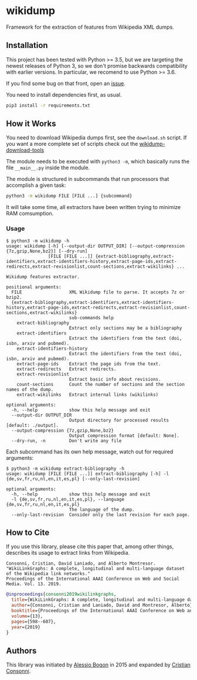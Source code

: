 # wikidump

Framework for the extraction of features from Wikipedia XML dumps.

## Installation

This project has been tested with Python >= 3.5, but we are targeting the
newest releases of Python 3, so we don't promise backwards compatibility
with earlier versions. In particular, we recomend to use Python >= 3.6.

If you find some bug on that front, open an [issue][issue].

You need to install dependencies first, as usual.

```bash
pip3 install -r requirements.txt
```

## How it Works

You need to download Wikipedia dumps first, see the `download.sh` script. If
you want a more complete set of scripts check out the [wikidump-download-tools][wdt]

The module needs to be executed with `python3 -m`, which basically runs the
file `__main__.py` inside the module.

The module is structured in subcommands that run processors that accomplish
a given task:

```bash
python3 -m wikidump FILE [FILE ...] {subcommand}
```

It will take some time, all extractors have been written trying to minimize
RAM comsumption.

### Usage

```plain
$ python3 -m wikidump -h
usage: wikidump [-h] [--output-dir OUTPUT_DIR] [--output-compression {7z,gzip,None,bz2}] [--dry-run]
                [FILE [FILE ...]] {extract-bibliography,extract-identifiers,extract-identifiers-history,extract-page-ids,extract-redirects,extract-revisionlist,count-sections,extract-wikilinks} ...

Wikidump features extractor.

positional arguments:
  FILE                  XML Wikidump file to parse. It accepts 7z or bzip2.
  {extract-bibliography,extract-identifiers,extract-identifiers-history,extract-page-ids,extract-redirects,extract-revisionlist,count-sections,extract-wikilinks}
                        sub-commands help
    extract-bibliography
                        Extract only sections may be a bibliography
    extract-identifiers
                        Extract the identifiers from the text (doi, isbn, arxiv and pubmed).
    extract-identifiers-history
                        Extract the identifiers from the text (doi, isbn, arxiv and pubmed).
    extract-page-ids    Extract the page ids from the text.
    extract-redirects   Extract redirects.
    extract-revisionlist
                        Extract basic info about revisions.
    count-sections      Count the number of sections and the section names of the dump.
    extract-wikilinks   Extract internal links (wikilinks)

optional arguments:
  -h, --help            show this help message and exit
  --output-dir OUTPUT_DIR
                        Output directory for processed results [default: ./output].
  --output-compression {7z,gzip,None,bz2}
                        Output compression format [default: None].
  --dry-run, -n         Don't write any file
```

Each subcommand has its own help message, watch out for required arguments:

```plain
$ python3 -m wikidump extract-bibliography -h
usage: wikidump [FILE [FILE ...]] extract-bibliography [-h] -l {de,sv,fr,ru,nl,en,it,es,pl} [--only-last-revision]

optional arguments:
  -h, --help            show this help message and exit
  -l {de,sv,fr,ru,nl,en,it,es,pl}, --language {de,sv,fr,ru,nl,en,it,es,pl}
                        The language of the dump.
  --only-last-revision  Consider only the last revision for each page.
```

## How to Cite

If you use this library, please cite this paper that, among other things,
describes its usage to extract links from Wikipedia.

```plain
Consonni, Cristian, David Laniado, and Alberto Montresor.
"WikiLinkGraphs: A complete, longitudinal and multi-language dataset of the Wikipedia link networks."
Proceedings of the International AAAI Conference on Web and Social Media. Vol. 13. 2019.
```

```bibtex
@inproceedings{consonni2019wikilinkgraphs,
  title={WikiLinkGraphs: A complete, longitudinal and multi-language dataset of the Wikipedia link networks},
  author={Consonni, Cristian and Laniado, David and Montresor, Alberto},
  booktitle={Proceedings of the International AAAI Conference on Web and Social Media},
  volume={13},
  pages={598--607},
  year={2019}
}
```

## Authors

This library was initiated by [Alessio Bogon][youtux] in 2015 and expanded by
[Cristian Consonni][CristianCantoro].

[issue]: https://github.com/WikiLinkGraphs/wikidump/issues
[wdt]: https://github.com/CristianCantoro/wikidump-download-tools
[youtux]: https://github.com/youtux
[CristianCantoro]: https://github.com/CristianCantoro
[wikilink]: https://ojs.aaai.org/index.php/ICWSM/article/download/3257/3125
[wdt]: https://github.com/CristianCantoro/wikidump-download-tools